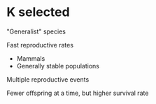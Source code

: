 # K selected

"Generalist" species

Fast reproductive rates
- Mammals
- Generally stable populations

Multiple reproductive events

Fewer offspring at a time, but higher survival rate

